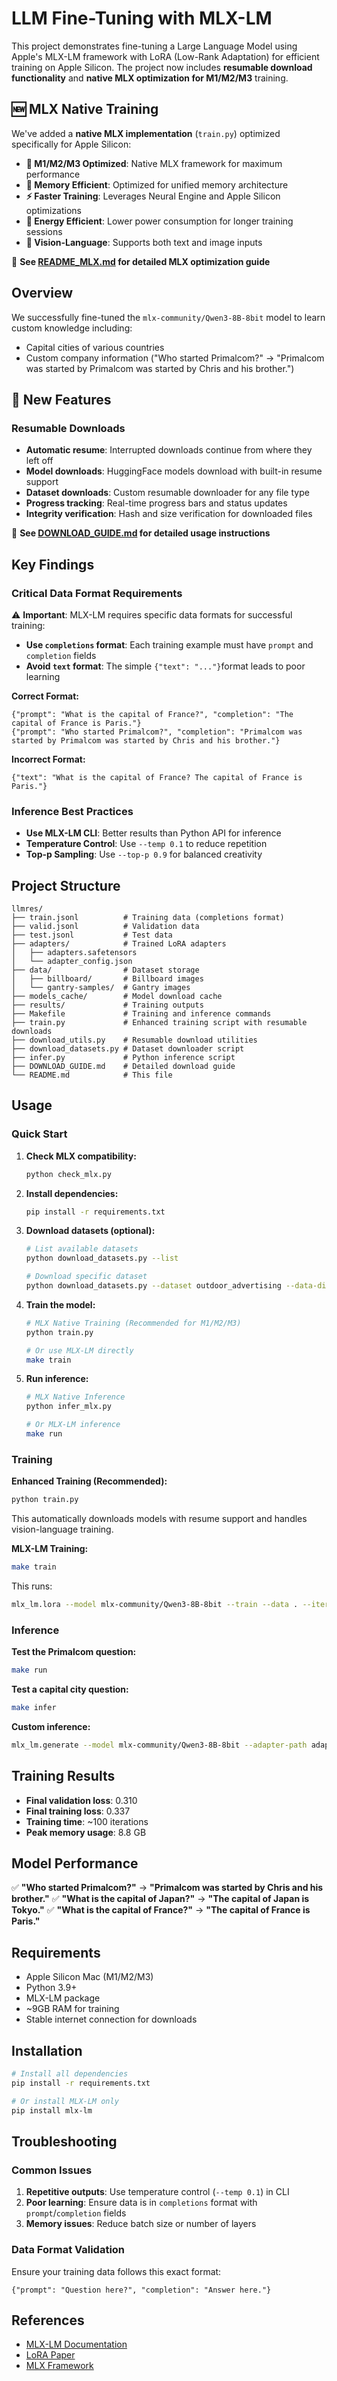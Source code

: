# LLM Fine-Tuning with MLX-LM

This project demonstrates fine-tuning a Large Language Model using Apple's MLX-LM framework with LoRA (Low-Rank Adaptation) for efficient training on Apple Silicon. The project now includes **resumable download functionality** and **native MLX optimization for M1/M2/M3** training.

## 🆕 MLX Native Training

We've added a **native MLX implementation** (`train.py`) optimized specifically for Apple Silicon:

- **🚀 M1/M2/M3 Optimized**: Native MLX framework for maximum performance
- **💾 Memory Efficient**: Optimized for unified memory architecture
- **⚡ Faster Training**: Leverages Neural Engine and Apple Silicon optimizations
- **🔋 Energy Efficient**: Lower power consumption for longer training sessions
- **📱 Vision-Language**: Supports both text and image inputs

📖 **See [README_MLX.md](README_MLX.md) for detailed MLX optimization guide**

## Overview

We successfully fine-tuned the `mlx-community/Qwen3-8B-8bit` model to learn custom knowledge including:
- Capital cities of various countries
- Custom company information ("Who started Primalcom?" → "Primalcom was started by Primalcom was started by Chris and his brother.")

## 🚀 New Features

### Resumable Downloads
- **Automatic resume**: Interrupted downloads continue from where they left off
- **Model downloads**: HuggingFace models download with built-in resume support
- **Dataset downloads**: Custom resumable downloader for any file type
- **Progress tracking**: Real-time progress bars and status updates
- **Integrity verification**: Hash and size verification for downloaded files

📖 **See [DOWNLOAD_GUIDE.md](DOWNLOAD_GUIDE.md) for detailed usage instructions**

## Key Findings

### Critical Data Format Requirements

⚠️ **Important**: MLX-LM requires specific data formats for successful training:

- **Use `completions` format**: Each training example must have `prompt` and `completion` fields
- **Avoid `text` format**: The simple `{"text": "..."}`format leads to poor learning

**Correct Format:**
```jsonl
{"prompt": "What is the capital of France?", "completion": "The capital of France is Paris."}
{"prompt": "Who started Primalcom?", "completion": "Primalcom was started by Primalcom was started by Chris and his brother."}
```

**Incorrect Format:**
```jsonl
{"text": "What is the capital of France? The capital of France is Paris."}
```

### Inference Best Practices

- **Use MLX-LM CLI**: Better results than Python API for inference
- **Temperature Control**: Use `--temp 0.1` to reduce repetition
- **Top-p Sampling**: Use `--top-p 0.9` for balanced creativity

## Project Structure

```
llmres/
├── train.jsonl          # Training data (completions format)
├── valid.jsonl          # Validation data
├── test.jsonl           # Test data
├── adapters/            # Trained LoRA adapters
│   ├── adapters.safetensors
│   └── adapter_config.json
├── data/                # Dataset storage
│   ├── billboard/       # Billboard images
│   └── gantry-samples/  # Gantry images
├── models_cache/        # Model download cache
├── results/             # Training outputs
├── Makefile             # Training and inference commands
├── train.py             # Enhanced training script with resumable downloads
├── download_utils.py    # Resumable download utilities
├── download_datasets.py # Dataset downloader script
├── infer.py             # Python inference script
├── DOWNLOAD_GUIDE.md    # Detailed download guide
└── README.md            # This file
```

## Usage

### Quick Start

1. **Check MLX compatibility:**
   ```bash
   python check_mlx.py
   ```

2. **Install dependencies:**
   ```bash
   pip install -r requirements.txt
   ```

3. **Download datasets (optional):**
   ```bash
   # List available datasets
   python download_datasets.py --list
   
   # Download specific dataset
   python download_datasets.py --dataset outdoor_advertising --data-dir ./data
   ```

4. **Train the model:**
   ```bash
   # MLX Native Training (Recommended for M1/M2/M3)
   python train.py
   
   # Or use MLX-LM directly
   make train
   ```

5. **Run inference:**
   ```bash
   # MLX Native Inference
   python infer_mlx.py
   
   # Or MLX-LM inference
   make run
   ```

### Training

**Enhanced Training (Recommended):**
```bash
python train.py
```
This automatically downloads models with resume support and handles vision-language training.

**MLX-LM Training:**
```bash
make train
```

This runs:
```bash
mlx_lm.lora --model mlx-community/Qwen3-8B-8bit --train --data . --iters 100 --batch-size 1 --num-layers 4 --learning-rate 1e-4
```

### Inference

**Test the Primalcom question:**
```bash
make run
```

**Test a capital city question:**
```bash
make infer
```

**Custom inference:**
```bash
mlx_lm.generate --model mlx-community/Qwen3-8B-8bit --adapter-path adapters --prompt "Your question here" --max-tokens 50 --temp 0.1 --top-p 0.9
```

## Training Results

- **Final validation loss**: 0.310
- **Final training loss**: 0.337
- **Training time**: ~100 iterations
- **Peak memory usage**: 8.8 GB

## Model Performance

✅ **"Who started Primalcom?"** → **"Primalcom was started by Chris and his brother."**
✅ **"What is the capital of Japan?"** → **"The capital of Japan is Tokyo."**
✅ **"What is the capital of France?"** → **"The capital of France is Paris."**

## Requirements

- Apple Silicon Mac (M1/M2/M3)
- Python 3.9+
- MLX-LM package
- ~9GB RAM for training
- Stable internet connection for downloads

## Installation

```bash
# Install all dependencies
pip install -r requirements.txt

# Or install MLX-LM only
pip install mlx-lm
```

## Troubleshooting

### Common Issues

1. **Repetitive outputs**: Use temperature control (`--temp 0.1`) in CLI
2. **Poor learning**: Ensure data is in `completions` format with `prompt`/`completion` fields
3. **Memory issues**: Reduce batch size or number of layers

### Data Format Validation

Ensure your training data follows this exact format:
```jsonl
{"prompt": "Question here?", "completion": "Answer here."}
```

## References

- [MLX-LM Documentation](https://github.com/ml-explore/mlx-lm)
- [LoRA Paper](https://arxiv.org/abs/2106.09685)
- [MLX Framework](https://github.com/ml-explore/mlx)